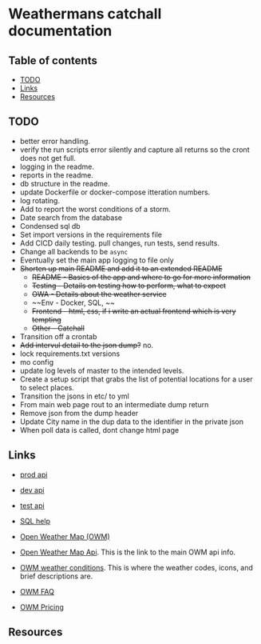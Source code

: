 # Weathermans catchall documentation

## Table of contents

- [TODO](#todo)
- [Links](#links)
- [Resources](#resources)

## TODO

- better error handling. 
- verify the run scripts error silently and capture all returns so the cront does not get full. 
- logging in the readme. 
- reports in the readme. 
- db structure in the readme. 
- update Dockerfile or docker-compose itteration numbers. 
- log rotating.
- Add to report the worst conditions of a storm. 
- Date search from the database
- Condensed sql db
- Set import versions in the requirements file
- Add CICD daily testing. pull changes, run tests, send results. 
- Change all backends to be `async`
- Eventually set the main app logging to file only
- ~~Shorten up main README and add it to an extended README~~
  - ~~README - Basics of the app and where to go for more information~~
  - ~~Testing - Details on testing how to perform, what to expect~~
  - ~~OWA - Details about the weather service~~
  - ~~Env - Docker, SQL, ~~
  - ~~Frontend - html, css, if i write an actual frontend which is very tempting~~
  - ~~Other - Catchall~~
- Transition off a crontab
- ~~Add intervul detail to the json dump?~~ no.
- lock requirements.txt versions
- mo config
- update log levels of master to the intended levels. 
- Create a setup script that grabs the list of potential locations for a user to select places. 
- Transition the jsons in etc/ to yml
- From main web page rout to an intermediate dump return
- Remove json from the dump header
- Update City name in the dup data to the identifier in the private json
- When poll data is called, dont change html page

## Links

- [prod api](http://0.0.0.0:8000/state)
- [dev api](http://0.0.0.0:8010/state)
- [test api](http://0.0.0.0:8020/state)


- [SQL help](https://www.sqlite.org/lang_expr.html#cosub)
- [Open Weather Map (OWM)](https://openweathermap.org)
- [Open Weather Map Api](https://openweathermap.org/current#format). 
  This is the link to the main OWM api info. 
- [OWM weather conditions](https://openweathermap.org/weather-conditions). 
  This is where the weather codes, icons, and brief descriptions are. 
- [OWM FAQ](https://openweathermap.org/faq)
- [OWM Pricing](https://openweathermap.org/price)

## Resources


